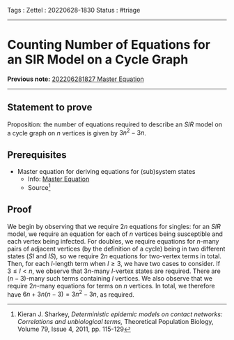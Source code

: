 Tags :
Zettel :  20220628-1830
Status : #triage 

-----

# Counting Number of Equations for an SIR Model on a Cycle Graph

**Previous note:** [202206281827 Master Equation](202206281827%20Master%20Equation.md)

-----

## Statement to prove

Proposition: the number of equations required to describe an $SIR$ model on a cycle graph on $n$ vertices is given by $3n^2-3n$.

## Prerequisites

- Master equation for deriving equations for (sub)system states
    - Info: [Master Equation](obsidian://open?vault=ResearchNotes&file=2022%2F06%2F202206281827%20Master%20Equation)
    - Source[^1]

## Proof

We begin by observing that we require $2n$ equations for singles: for an $SIR$ model, we require an equation for each of $n$ vertices being susceptible and each vertex being infected. 
For doubles, we require equations for $n$-many pairs of adjacent vertices (by the definition of a cycle) being in two different states ($SI$ and $IS$), so we require $2n$ equations for two-vertex terms in total. 
Then, for each $l$-length term when $l\geq 3$, we have two cases to consider. If $3\leq l < n$, we observe that $3n$-many $l$-vertex states are required. There are $(n-3)$-many such terms containing $l$ vertices. 
We also observe that we require $2n$-many equations for terms on $n$ vertices. In total, we therefore have $6n+3n(n-3)=3n^2-3n,$ as required.




[^1]: Kieran J. Sharkey, _Deterministic epidemic models on contact networks: Correlations and unbiological terms,_ Theoretical Population Biology, Volume 79, Issue 4, 2011, pp. 115-129
[^2]: Istvan Z. Kiss, Charles G. Morris, Fanni Sélley, Péter L. Simon Robert R. and Wilkinson, *Exact deterministic representation of Markovian SIR epidemics on networks with and without loops*, Journal of Mathematical Biology, 2014, 70 (3), pp. 437-464